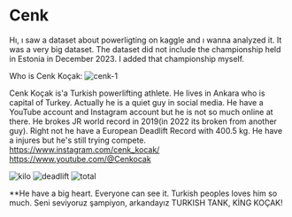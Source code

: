# Cenk


Hı, ı saw a dataset about powerligting on kaggle and ı wanna analyzed it.
It was a very big dataset.
The dataset did not include the championship held in Estonia in December 2023. I added that championship myself.









Who is Cenk Koçak: 
![cenk-1](https://github.com/3G3M3N/Turkish_Powerlifters/assets/83331577/6abb5469-4b58-41a0-8026-9b87e6eac5f6)

Cenk Koçak is'a Turkish powerlifting athlete. He lives in Ankara who is capital of Turkey. Actually he is a quiet guy in social media. He have a YouTube account and Instagram account but he is not so much online at there.
He brokes JR world record in 2019(in 2022 its broken from another guy).
Right not he have a European Deadlift Record with 400.5 kg.
He have a injures but he's still trying compete.
<br>
https://www.instagram.com/cenk_kocak/
<br>
https://www.youtube.com/@Cenkocak

![kilo](https://github.com/3G3M3N/Turkish_Powerlifters/assets/83331577/a173b628-e69e-4dff-a6b3-bdc71eba98ac)
![deadlift](https://github.com/3G3M3N/Turkish_Powerlifters/assets/83331577/16a3031b-813a-4586-b27c-87ad28eb0d82)
![total](https://github.com/3G3M3N/Turkish_Powerlifters/assets/83331577/f40100f9-e72f-486f-bc74-86a3e9c49246)



**He have a big heart. Everyone can see it. Turkish peoples loves him so much. Seni seviyoruz şampiyon, arkandayız TURKISH TANK, KİNG KOÇAK!
